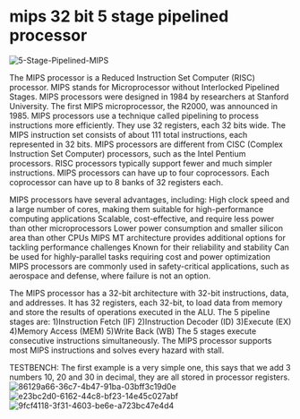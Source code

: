 # mips 32 bit 5 stage pipelined processor



![5-Stage-Pipelined-MIPS](https://github.com/ANKURJUEE/mips-32-bit-5-stage-pipelined-processor/assets/143562100/1e5171a7-c186-4411-9b56-a993e622ab7f)

 The MIPS processor is a Reduced Instruction Set Computer (RISC) processor. MIPS stands for Microprocessor without Interlocked Pipelined Stages. MIPS processors were designed in 1984 by researchers at Stanford University. The first MIPS microprocessor, the R2000, was announced in 1985.
MIPS processors use a technique called pipelining to process instructions more efficiently. They use 32 registers, each 32 bits wide. The MIPS instruction set consists of about 111 total instructions, each represented in 32 bits.
MIPS processors are different from CISC (Complex Instruction Set Computer) processors, such as the Intel Pentium processors. RISC processors typically support fewer and much simpler instructions.
MIPS processors can have up to four coprocessors. Each coprocessor can have up to 8 banks of 32 registers each.






MIPS processors have several advantages, including:
High clock speed and a large number of cores, making them suitable for high-performance computing applications
Scalable, cost-effective, and require less power than other microprocessors
Lower power consumption and smaller silicon area than other CPUs
MIPS MT architecture provides additional options for tackling performance challenges
Known for their reliability and stability
Can be used for highly-parallel tasks requiring cost and power optimization
MIPS processors are commonly used in safety-critical applications, such as aerospace and defense, where failure is not an option.


The MIPS processor has a 32-bit architecture with 32-bit instructions, data, and addresses. It has 32 registers, each 32-bit, to load data from memory and store the results of operations executed in the ALU. The 5 pipeline stages are:
1)Instruction Fetch (IF)
2)Instruction Decoder (ID)
3)Execute (EX)
4)Memory Access (MEM)
5)Write Back (WB)
The 5 stages execute consecutive instructions simultaneously. The MIPS processor supports most MIPS instructions and solves every hazard with stall.


TESTBENCH:
The first example is a very simple
one, this says that we add 3 numbers 10, 20 and 30 in decimal, they are all stored in
processor registers.
![86129a66-36c7-4b47-91ba-03bff3c19d0e](https://github.com/ANKURJUEE/mips-32-bit-5-stage-pipelined-processor/assets/143562100/6b7a00ae-b0cc-4604-bb96-26568fb661ed)
![e23bc2d0-6162-44c8-bf23-14e45c027abf](https://github.com/ANKURJUEE/mips-32-bit-5-stage-pipelined-processor/assets/143562100/5010d890-a9fe-4553-8cf5-363c723d1f7c)
![9fcf4118-3f31-4603-be6e-a723bc47e4d4](https://github.com/ANKURJUEE/mips-32-bit-5-stage-pipelined-processor/assets/143562100/42f1fcda-ea0b-4fc1-a595-6548a2ebcbf0)
